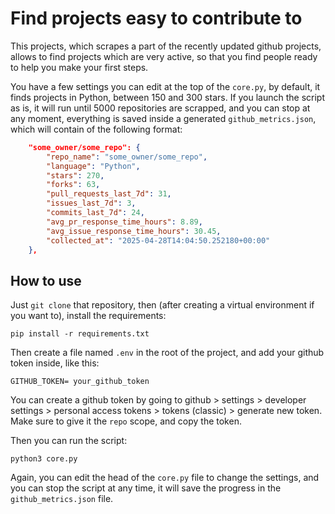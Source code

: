 # Find projects easy to contribute to

This projects, which scrapes a part of the recently updated github projects, allows to find projects which are very active, so that you find people ready to help you make your first steps.

You have a few settings you can edit at the top of the `core.py`, by default, it finds projects in Python, between 150 and 300 stars. If you launch the script as is, it will run until 5000 repositories are scrapped, and you can stop at any moment, everything is saved inside a generated `github_metrics.json`, which will contain of the following format:

```json
    "some_owner/some_repo": {
        "repo_name": "some_owner/some_repo",
        "language": "Python",
        "stars": 270,
        "forks": 63,
        "pull_requests_last_7d": 31,
        "issues_last_7d": 3,
        "commits_last_7d": 24,
        "avg_pr_response_time_hours": 8.89,
        "avg_issue_response_time_hours": 30.45,
        "collected_at": "2025-04-28T14:04:50.252180+00:00"
    },
```

## How to use 

Just `git clone` that repository, then (after creating a virtual environment if you want to), install the requirements:
```
pip install -r requirements.txt
```

Then create a file named `.env` in the root of the project, and add your github token inside, like this:
```
GITHUB_TOKEN= your_github_token
```
You can create a github token by going to github > settings > developer settings > personal access tokens > tokens (classic) > generate new token. Make sure to give it the `repo` scope, and copy the token.

Then you can run the script:
```
python3 core.py
```

Again, you can edit the head of the `core.py` file to change the settings, and you can stop the script at any time, it will save the progress in the `github_metrics.json` file.